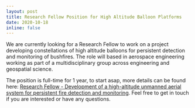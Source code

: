 ```yaml
---
layout: post
title: Research Fellow Position for High Altitude Balloon Platforms
date: 2020-10-18
inline: false
---
```


We are currently looking for a Research Fellow to work on a project developing constellations of high altitude balloons for persistent detection and monitoring of bushfires. The role will based in aerospace engineering working as part of a multidisciplinary group across engineering and geospatial science.

The position is full-time for 1 year, to start asap, more details can be found here: [Research Fellow - Development of a high-altitude unmanned aerial system for persistent fire detection and monitoring](
https://yourcareer.rmit.edu.au/mob/en/job/590955/research-fellow-development-of-a-highaltitude-unmanned-aerial-system-for-persistent-fire-detection-and-monitoring). Feel free to get in touch if you are interested or have any questions.
